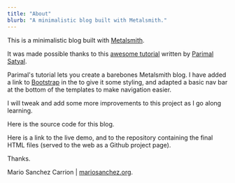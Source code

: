 ```yaml
---
title: "About"
blurb: "A minimalistic blog built with Metalsmith."
---
```


This is a minimalistic blog built with [Metalsmith](http://www.metalsmith.io).

It was made possible thanks to this [awesome tutorial](https://www.neustadt.fr/essays/crafting-a-simple-blog-with-metalsmith/) written by [Parimal Satyal](http://www.neustadt.fr/).

Parimal's tutorial lets you create a barebones Metalsmith blog. I have added a link to [Bootstrap](http://www.getbootstrap) in the <head> to give it some styling, and adapted a basic nav bar at the bottom of the templates to make navigation easier.

I will tweak and add some more improvements to this project as I go along learning.

Here is the source code for this blog. 

Here is a link to the live demo, and to the repository containing the final HTML files (served to the web as a Github project page).

Thanks.

Mario Sanchez Carrion | [mariosanchez.org](http://www.mariosanchez.org).
